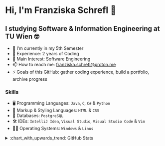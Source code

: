 # Hi, I'm Franziska Schrefl 👋
## I studying Software & Information Engineering at TU Wien :nerd_face:

- 🔭 I’m currently in my 5th Semester
- 🔭 Experience: 2 years of Coding
- 🌱 Main Interest: Software Engineering
- 📫 How to reach me: franziska.schrefl@proton.me
- ⚡ Goals of this GitHub: gather coding experience, build a portfolio, archive progress

### Skills
- :desktop_computer: Programming Languages: `Java`, `C`, `C#` & `Python`
- :memo: Markup & Styling Languages: `HTML` & `CSS`
- :floppy_disk: Databases: `PostgreSQL`
- :hammer_and_wrench: IDEs: `IntelliJ Idea`, `Visual Studio`, `Visual Studio Code` & `Vim`
- :woman_technologist: Operating Systems: `Windows` & `Linus`
  

<details>
<summary>:chart_with_upwards_trend:	 GitHub Stats</summary>
<br>
<img src="https://github-readme-stats.vercel.app/api?username=franziskaschrefl&show_icons=true&theme=gotham" alt="github stats" width="50%" align="left"/>
  <img src="https://github-readme-stats.vercel.app/api/top-langs/?username=franziskaschrefl&layout=compact&theme=gotham" alt="github stats" width="45%" align="right"/>
</details>



<!--
**franziskaschrefl/franziskaschrefl** is a ✨ _special_ ✨ repository because its `README.md` (this file) appears on your GitHub profile.
- 🌱 I’m currently learning ...
- 💬 Ask me about ...
<img src="https://myreadme.vercel.app/api/embed/franziskaschrefl?panels=userstatistics,toprepositories,toplanguages,commitgraph" alt="reimaginedreadme" />
- 😄 Pronouns: ...
- ⚡ Fun fact: ...
-->
